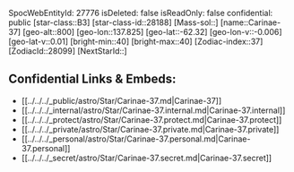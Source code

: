﻿---
location: [-62.32,137.825,800]
type: Station
tags:
- astro/Star

---
SpocWebEntityId: 27776
isDeleted: false
isReadOnly: false
confidential: public
[star-class::B3]
[star-class-id::28188]
[Mass-sol::]
[name::Carinae-37]
[geo-alt::800]
[geo-lon::137.825]
[geo-lat::-62.32]
[geo-lon-v::-0.006]
[geo-lat-v::0.01]
[bright-min::40]
[bright-max::40]
[Zodiac-index::37]
[ZodiacId::28099]
[NextStarId::]



## Confidential Links & Embeds: 
- [[../../../_public/astro/Star/Carinae-37.md|Carinae-37]] 
- [[../../../_internal/astro/Star/Carinae-37.internal.md|Carinae-37.internal]] 
- [[../../../_protect/astro/Star/Carinae-37.protect.md|Carinae-37.protect]] 
- [[../../../_private/astro/Star/Carinae-37.private.md|Carinae-37.private]] 
- [[../../../_personal/astro/Star/Carinae-37.personal.md|Carinae-37.personal]] 
- [[../../../_secret/astro/Star/Carinae-37.secret.md|Carinae-37.secret]]


